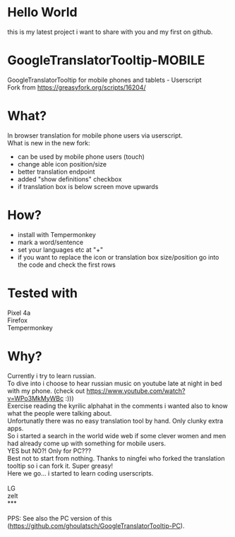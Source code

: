 # Hello World
this is my latest project i want to share with you and my first on github.

# GoogleTranslatorTooltip-MOBILE
GoogleTranslatorTooltip for mobile phones and tablets - Userscript\
Fork from https://greasyfork.org/scripts/16204/

# What?
In browser translation for mobile phone users via userscript.\
What is new in the new fork:
* can be used by mobile phone users (touch)
* change able icon position/size
* better translation endpoint
* added "show definitions" checkbox
* if translation box is below screen move upwards

# How?
* install with Tempermonkey
* mark a word/sentence
* set your languages etc at "+"
* if you want to replace the icon or translation box size/position go into the code and check the first rows

# Tested with
Pixel 4a\
Firefox\
Tempermonkey

# Why?
Currently i try to learn russian.\
To dive into i choose to hear russian music on youtube late at night in bed with my phone. (check out https://www.youtube.com/watch?v=WPo3MkMyWBc :)))\
Exercise reading the kyrilic alphahat in the comments i wanted also to know what the people were talking about.\
Unfortunatly there was no easy translation tool by hand. Only clunky extra apps.\
So i started a search in the world wide web if some clever women and men had already come up with something for mobile users.\
YES but NO?! Only for PC???\
Best not to start from nothing. Thanks to ningfei who forked the translation tooltip so i can fork it. Super greasy!\
Here we go... i started to learn coding userscripts.\
\
LG\
zelt\
***\
\
PPS: See also the PC version of this (https://github.com/ghoulatsch/GoogleTranslatorTooltip-PC).

